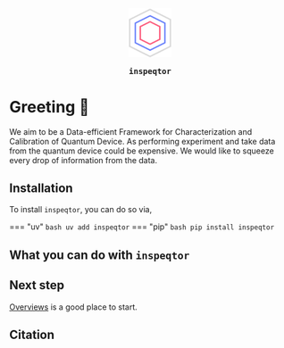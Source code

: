 <div style="text-align: center;">
    <img src="assets/inspeqtor_logo.svg" alt="Alt Text" style="width:15%; height:auto;">
    <p style="font-weight: bold; font-family: monospace;">
        inspeqtor
    </p>
</div>

# Greeting 🖖

We aim to be a Data-efficient Framework for Characterization and Calibration of Quantum Device. As performing experiment and take data from the quantum device could be expensive. We would like to squeeze every drop of information from the data.

## Installation

To install `inspeqtor`, you can do so via,

=== "uv"
    ``` bash
    uv add inspeqtor
    ```
=== "pip"
    ``` bash
    pip install inspeqtor
    ```

## What you can do with `inspeqtor`

## Next step

[Overviews](./tutorials/overviews.md) is a good place to start.

## Citation
